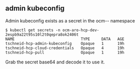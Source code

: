 ## admin kubeconfig

Admin kubeconfig exists as a secret in the ocm-<cluster-name>-<hcp-id> namespace
```
$ kubectl get secrets -n ocm-aro-hcp-dev-2espb9a22t95s10l2t0qepra8ok2406t 
NAME                             TYPE     DATA   AGE
tschneid-hcp-admin-kubeconfig    Opaque   1      19h
tschneid-hcp-cloud-credentials   Opaque   4      19h
tschneid-hcp-pull                Opaque   1      19h
```
Grab the secret base64 and decode it to use it.


